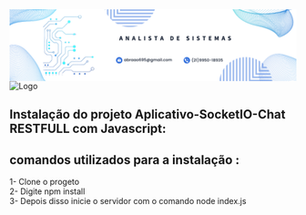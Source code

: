 <div style="display: flex; align-items: center;">
<img src="https://github.com/abraao69/abraao69/blob/main/Navy%20Blue%20Geometric%20Technology%20LinkedIn%20Banner%20(2).png" alt="Logo">
  <br><br>
</div>
<img src="https://i.ytimg.com/vi/SGQM7PU9hzI/maxresdefault.jpg" alt="Logo" width="1000" height="400">

## Instalação do projeto Aplicativo-SocketIO-Chat RESTFULL com Javascript:

## comandos utilizados para a instalação :

1- Clone o progeto <br>
2- Digite npm install<br>
3- Depois disso inicie o servidor com o comando node index.js<br>
